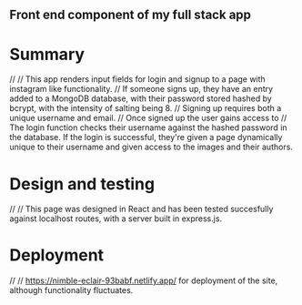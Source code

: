 ## Front end component of my full stack app

# Summary
//
// This app renders input fields for login and signup to a page with instagram like functionality.
// If someone signs up, they have an entry added to a MongoDB database, with their password stored hashed by bcrypt, with the intensity of salting being 8.
// Signing up requires both a unique username and email.
// Once signed up the user gains access to 
// The login function checks their username against the hashed password in the database. If the login is successful, they're given a page dynamically unique to their username and given access to the images and their authors. 

# Design and testing
//
// This page was designed in React and has been tested succesfully against localhost routes, with a server built in express.js. 

# Deployment
//
// https://nimble-eclair-93babf.netlify.app/ for deployment of the site, although functionality fluctuates.
